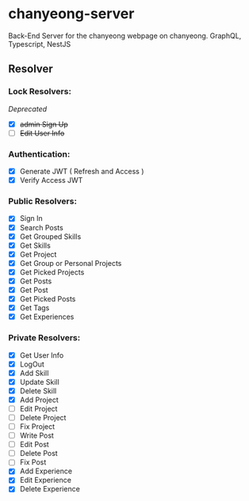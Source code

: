 # chanyeong-server

Back-End Server for the chanyeong webpage on chanyeong. GraphQL, Typescript, NestJS

## Resolver

### Lock Resolvers:

_Deprecated_

- [x] ~~admin Sign Up~~
- [ ] ~~Edit User Info~~

### Authentication:

- [x] Generate JWT ( Refresh and Access )
- [x] Verify Access JWT

### Public Resolvers:

- [x] Sign In
- [x] Search Posts
- [x] Get Grouped Skills
- [x] Get Skills
- [x] Get Project
- [x] Get Group or Personal Projects
- [x] Get Picked Projects
- [x] Get Posts
- [x] Get Post
- [x] Get Picked Posts
- [x] Get Tags
- [x] Get Experiences

### Private Resolvers:

- [x] Get User Info
- [x] LogOut
- [x] Add Skill
- [x] Update Skill
- [x] Delete Skill
- [x] Add Project
- [ ] Edit Project
- [ ] Delete Project
- [ ] Fix Project
- [ ] Write Post
- [ ] Edit Post
- [ ] Delete Post
- [ ] Fix Post
- [x] Add Experience
- [x] Edit Experience
- [x] Delete Experience
